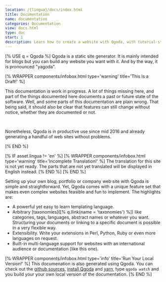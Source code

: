 ```yaml
---
location: /{lingua}/docs/index.html
title: Documentation
name: documentation
categories: Documentation
view: docs.html
type: doc
start: 1
description: Learn how to create a website with Qgoda, with tutorial-style introductory information for beginners or exhaustive API documentation for the experienced.
---
```

[% USE q = Qgoda %]
Qgoda is a static site generator.  It is mainly intended for blogs but you
can build any website you want with it.  And by the way, it is pronounced
"yagoda".

[% WRAPPER components/infobox.html
           type='warning' title='This Is a Draft!' %]
<p>This documentation is work in progress.  A lot of things missing here,
and part of the things documented here documents a past or future state
of the software.  Well, and some parts of this documentation are plain
wrong.  That being said, it should also be clear that features can still
change without notice, whether they are documented or not.</p>
<p>&nbsp;</p>
<p>
Nonetheless, Qgoda is in productive use since mid 2016 and already
generating a handful of web sites without problems.</p>
[% END %]

[% IF asset.lingua != 'en' %]
[% WRAPPER components/infobox.html
           type='warning' title='Incomplete Translation!' %]
The translation for this site is not yet ready.  The parts that are not
yet translated will be displayed in English instead.
[% END %]
[% END %]

Setting up your own blog, portfolio or company web site with Qgoda is simple
and straightforward.  Yet, Qgoda comes with a unique feature set that makes even complex websites feasible and fun to implement.  The highlights are:

- A powerful yet easy to learn templating language.
- Arbitrary [taxonomies]([% q.llink(name = 'taxonomies') %])
  like categories, tags, languages, abstract names or whatever you want.
  Structuring your documents or linking to a specific document is possible 
  in a very flexible way.
- Extensibility.  Write your extensions in Perl, Python, Ruby or even more
  languages on request.
- Built-in multi-language support for websites with an international
  audience or documentation (like this one).

[% WRAPPER components/infobox.html
           type='info' title='Run Your Local Version!' %]
This documenation is also generated using Qgoda.  You can check out the
<a href="https://github.com/gflohr/qgoda-site">github sources</a>, <a href="[% q.llink(name = 'installation') %]">install Qgoda</a> and
<a href="https://yarnpkg.com/lang/en/">yarn</a>, type <code>qgoda watch</code> and you build your your own local version of the documentation.
[% END %]
